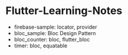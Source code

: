 # Flutter-Learning-Notes

- firebase-sample: locator, provider
- bloc_sample: Bloc Design Pattern
- bloc_counter: bloc, flutter_bloc
- timer: bloc, equatable
